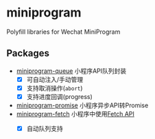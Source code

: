 # miniprogram
Polyfill libraries for Wechat MiniProgram

## Packages

* [miniprogram-queue](packages/queue) 小程序API队列封装
    * [x] 可自动注入/手动管理
    * [x] 支持取消操作(`abort`)
    * [x] 支持进度回调(progress)
* [miniprogram-promise](packages/promise) 小程序异步API转Promise
* [miniprogram-fetch](packages/fetch) 小程序中使用[Fetch API](https://developer.mozilla.org/zh-CN/docs/Web/API/Fetch_API/Using_Fetch)
    * [x] 自动队列支持
    
